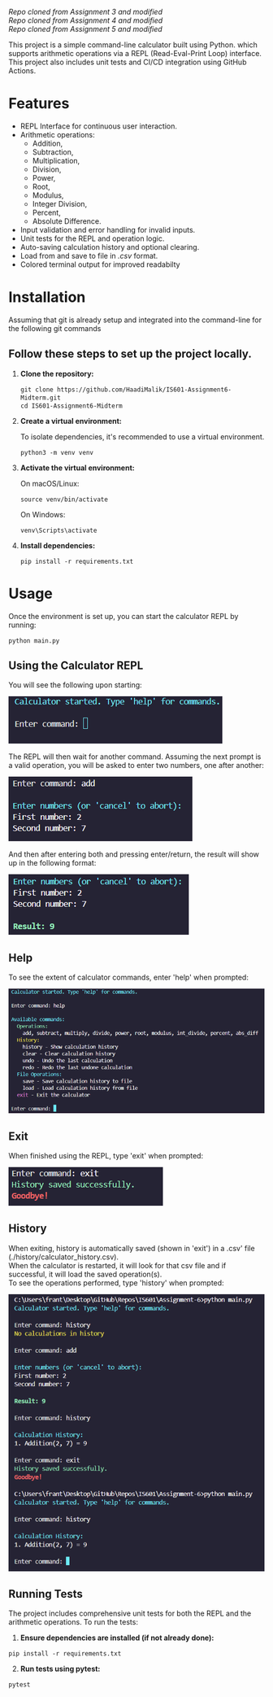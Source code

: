 *Repo cloned from Assignment 3 and modified*  
*Repo cloned from Assignment 4 and modified*  
*Repo cloned from Assignment 5 and modified*

This project is a simple command-line calculator built using Python. which supports arithmetic operations via a REPL (Read-Eval-Print Loop) interface. This project also includes unit tests and CI/CD integration using GitHub Actions.

# Features

- REPL Interface for continuous user interaction.
- Arithmetic operations:
    - Addition,
    - Subtraction,
    - Multiplication,
    - Division,
    - Power,
    - Root,
    - Modulus,
    - Integer Division,
    - Percent,
    - Absolute Difference.
- Input validation and error handling for invalid inputs.
- Unit tests for the REPL and operation logic.
- Auto-saving calculation history and optional clearing.
- Load from and save to file in *.csv* format.
- Colored terminal output for improved readabilty

# Installation

Assuming that git is already setup and integrated into the command-line for the following git commands

## Follow these steps to set up the project locally.

1.  **Clone the repository:**

    ```
    git clone https://github.com/HaadiMalik/IS601-Assignment6-Midterm.git
    cd IS601-Assignment6-Midterm
    ```

2.  **Create a virtual environment:**

    To isolate dependencies, it's recommended to use a virtual environment.

    ```
    python3 -m venv venv
    ```

3.  **Activate the virtual environment:**

    On macOS/Linux:

    ```
    source venv/bin/activate
    ```

    On Windows:

    ```
    venv\Scripts\activate
    ```

4.  **Install dependencies:**

    ```
    pip install -r requirements.txt
    ```

# Usage

Once the environment is set up, you can start the calculator REPL by running:

```
python main.py
```


## Using the Calculator REPL

You will see the following upon starting:

![Starting the program](readme-images/start.png)


The REPL will then wait for another command. Assuming the next prompt is a valid operation, you will be asked to enter two numbers, one after another:

![Enter 'add' and two more numbers (a, b)](readme-images/operation.png)


And then after entering both and pressing enter/return, the result will show up in the following format:

![Result of 'add'](readme-images/result.png)


## Help

To see the extent of calculator commands, enter 'help' when prompted:

![The help menu](readme-images/help.png)


## Exit

When finished using the REPL, type 'exit' when prompted:

![Typing 'exit'](readme-images/exit.png)


## History

When exiting, history is automatically saved (shown in 'exit') in a .csv' file (./history/calculator_history.csv).  
When the calculator is restarted, it will look for that csv file and if successful, it will load the saved operation(s).  
To see the operations performed, type 'history' when prompted:

![Performing an operation, exiting, and rerunning the calculator](readme-images/history.png)


## Running Tests

The project includes comprehensive unit tests for both the REPL and the arithmetic operations. To run the tests:

1. **Ensure dependencies are installed (if not already done):**

```
pip install -r requirements.txt
```

2. **Run tests using pytest:**

```
pytest
```
